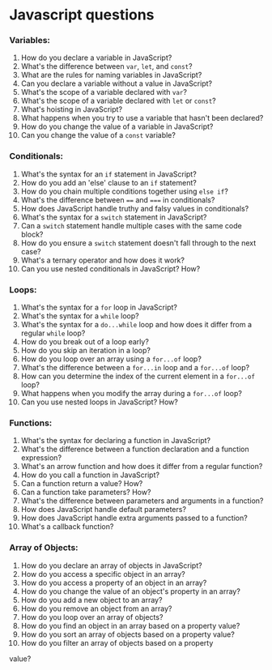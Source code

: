 # Javascript questions

### Variables:

1. How do you declare a variable in JavaScript?
2. What's the difference between `var`, `let`, and `const`?
3. What are the rules for naming variables in JavaScript?
4. Can you declare a variable without a value in JavaScript?
5. What's the scope of a variable declared with `var`?
6. What's the scope of a variable declared with `let` or `const`?
7. What's hoisting in JavaScript?
8. What happens when you try to use a variable that hasn't been declared?
9. How do you change the value of a variable in JavaScript?
10. Can you change the value of a `const` variable?

### Conditionals:

1. What's the syntax for an `if` statement in JavaScript?
2. How do you add an 'else' clause to an `if` statement?
3. How do you chain multiple conditions together using `else if`?
4. What's the difference between `==` and `===` in conditionals?
5. How does JavaScript handle truthy and falsy values in conditionals?
6. What's the syntax for a `switch` statement in JavaScript?
7. Can a `switch` statement handle multiple cases with the same code block?
8. How do you ensure a `switch` statement doesn't fall through to the next case?
9. What's a ternary operator and how does it work?
10. Can you use nested conditionals in JavaScript? How?

### Loops:

1. What's the syntax for a `for` loop in JavaScript?
2. What's the syntax for a `while` loop?
3. What's the syntax for a `do...while` loop and how does it differ from a regular `while` loop?
4. How do you break out of a loop early?
5. How do you skip an iteration in a loop?
6. How do you loop over an array using a `for...of` loop?
7. What's the difference between a `for...in` loop and a `for...of` loop?
8. How can you determine the index of the current element in a `for...of` loop?
9. What happens when you modify the array during a `for...of` loop?
10. Can you use nested loops in JavaScript? How?

### Functions:

1. What's the syntax for declaring a function in JavaScript?
2. What's the difference between a function declaration and a function expression?
3. What's an arrow function and how does it differ from a regular function?
4. How do you call a function in JavaScript?
5. Can a function return a value? How?
6. Can a function take parameters? How?
7. What's the difference between parameters and arguments in a function?
8. How does JavaScript handle default parameters?
9. How does JavaScript handle extra arguments passed to a function?
10. What's a callback function?

### Array of Objects:

1. How do you declare an array of objects in JavaScript?
2. How do you access a specific object in an array?
3. How do you access a property of an object in an array?
4. How do you change the value of an object's property in an array?
5. How do you add a new object to an array?
6. How do you remove an object from an array?
7. How do you loop over an array of objects?
8. How do you find an object in an array based on a property value?
9. How do you sort an array of objects based on a property value?
10. How do you filter an array of objects based on a property

value?